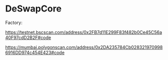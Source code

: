 # DeSwapCore

Factory:

https://testnet.bscscan.com/address/0x2FB7d11E299F83f482b0Ce45C56a40F97cdD2B2F#code

https://mumbai.polygonscan.com/address/0x2DA235784Cb0283219709986916DD974c454E423#code
